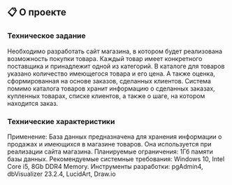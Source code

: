 ## 📋 О проекте  
### Техническое задание
Необходимо разработать сайт магазина, в котором будет реализована возможность покупки товара. Каждый товар имеет конкретного поставщика и принадлежит одной из категорий. В каталоге для товаров указано количество имеющегося товара и его цена. А также оценка, сформированная на основе заказов, сделанных клиентов. Система помимо каталога товаров хранит информацию о сделанных заказах, купленных товарах, списке клиентов, а также о шаге, на котором находится заказ. 
### Технические характеристики
Применение: База данных предназначена для хранения информации о продажах и имеющихся в магазине товаров. Она используется при реализации сайта магазина. 
Планируемые ограничения: 1Гб памяти базы данных. 
Рекомендуемые системные требования: Windows 10, Intel Core i5, 8Gb DDR4 Memory. 
Инструменты разработки: pgAdmin4, dbVisualizer 23.2.4, LucidArt, Draw.io
